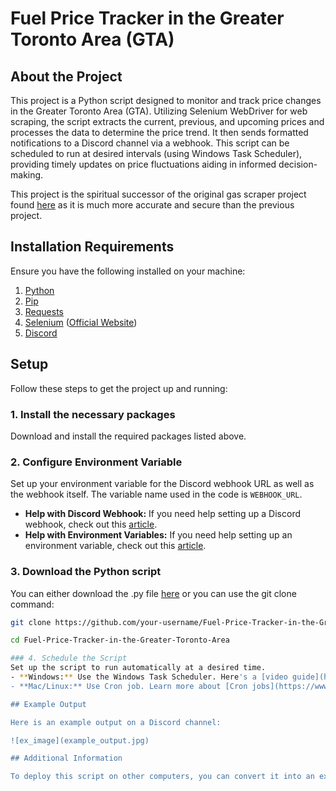 # Fuel Price Tracker in the Greater Toronto Area (GTA)

## About the Project

This project is a Python script designed to monitor and track price changes in the Greater Toronto Area (GTA). Utilizing Selenium WebDriver for web scraping, the script extracts the current, previous, and upcoming prices and processes the data to determine the price trend. It then sends formatted notifications to a Discord channel via a webhook. This script can be scheduled to run at desired intervals (using Windows Task Scheduler), providing timely updates on price fluctuations aiding in informed decision-making.

This project is the spiritual successor of the original gas scraper project found [here](https://github.com/JacYuan1/Gas-Price-Scraper-Project) as it is much more accurate and secure than the previous project.

## Installation Requirements

Ensure you have the following installed on your machine:

1. [Python](https://www.python.org/downloads/)
2. [Pip](https://pip.pypa.io/en/stable/installation/#)
3. [Requests](https://pypi.org/project/requests/)
4. [Selenium](https://pypi.org/project/selenium/) ([Official Website](https://www.selenium.dev/documentation/webdriver/))
5. [Discord](https://discord.com/download)

## Setup

Follow these steps to get the project up and running:

### 1. Install the necessary packages
   Download and install the required packages listed above.

### 2. Configure Environment Variable
   Set up your environment variable for the Discord webhook URL as well as the webhook itself. The variable name used in the code is `WEBHOOK_URL`.
   - **Help with Discord Webhook:** If you need help setting up a Discord webhook, check out this [article](https://support.discord.com/hc/en-us/articles/228383668-Intro-to-Webhooks).
   - **Help with Environment Variables:** If you need help setting up an environment variable, check out this [article](https://www3.ntu.edu.sg/home/ehchua/programming/howto/Environment_Variables.html).

### 3. Download the Python script
   You can either download the .py file [here]() or you can use the git clone command:
   
   ```bash
   git clone https://github.com/your-username/Fuel-Price-Tracker-in-the-Greater-Toronto-Area.git
   
   cd Fuel-Price-Tracker-in-the-Greater-Toronto-Area

### 4. Schedule the Script
   Set up the script to run automatically at a desired time.
   - **Windows:** Use the Windows Task Scheduler. Here's a [video guide](https://www.youtube.com/watch?v=ic4lUiDTbVI) on how to do that.
   - **Mac/Linux:** Use Cron job. Learn more about [Cron jobs](https://www.redhat.com/sysadmin/linux-cron-command).

## Example Output

Here is an example output on a Discord channel:

![ex_image](example_output.jpg)

## Additional Information

To deploy this script on other computers, you can convert it into an executable file using [auto-py-to-exe](https://github.com/brentvollebregt/auto-py-to-exe).
